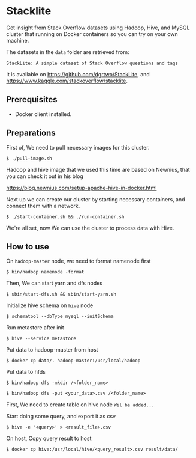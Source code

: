 # Stacklite
Get insight from Stack Overflow datasets using Hadoop, Hive, and MySQL cluster 
that running on Docker containers so you can try on your own machine.

The datasets in the `data` folder are retrieved from:

```
StackLite: A simple dataset of Stack Overflow questions and tags
```

It is available on <https://github.com/dgrtwo/StackLite>, and <https://www.kaggle.com/stackoverflow/stacklite>.

## Prerequisites
- Docker client installed.

## Preparations
First of, We need to pull necessary images for this cluster.

```
$ ./pull-image.sh
```

Hadoop and hive image that we used this time are based on Newnius,
that you can check it out in his blog

https://blog.newnius.com/setup-apache-hive-in-docker.html

Next up we can create our cluster by starting necessary containers,
and connect them with a network.

```
$ ./start-container.sh && ./run-container.sh
```

We're all set, now We can use the cluster to process data with Hive.

## How to use

On `hadoop-master` node, we need to format namenode first

```
$ bin/hadoop namenode -format
```

Then, We can start yarn and dfs nodes
```
$ sbin/start-dfs.sh && sbin/start-yarn.sh
```

Initialize hive schema on `hive` node
```
$ schematool --dbType mysql --initSchema
```

Run metastore after init
```
$ hive --service metastore
```

Put data to hadoop-master from host
```
$ docker cp data/. hadoop-master:/usr/local/hadoop
```

Put data to hfds
```
$ bin/hadoop dfs -mkdir /<folder_name>
```

```
$ bin/hadoop dfs -put <your_data>.csv /<folder_name>
```

First, We need to create table on hive node
`Wil be added...`

Start doing some query, and export it as csv
```
$ hive -e '<query>' > <result_file>.csv
```

On host, Copy query result to host
```
$ docker cp hive:/usr/local/hive/<query_result>.csv result/data/
```
